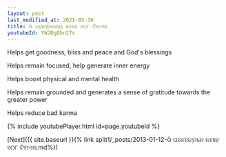 ```yaml
---
layout: post
last_modified_at: 2021-03-30
title: ଓଁ ବ୍ୟଗ୍ରହାଧ୍ୟ ନମାହ ୧୦୮ ଟିମଏସ
youtubeId: YWJDgQbn27s
---
```

 
 
Helps get goodness, bliss and peace and God's blessings
 
Helps remain focused, help generate inner energy 
 
Helps boost physical and mental health 
 
Helps remain grounded and generates a sense of gratitude towards the greater power 
 
Helps reduce bad karma
 
 
 
 


{% include youtubePlayer.html id=page.youtubeId %}
 
[Next]({{ site.baseurl }}{% link  split1/_posts/2013-01-12-ଓଁ ପରମାତ୍ମନେ ନମାହ ୧୦୮ ଟିମଏସ.md%})
 

